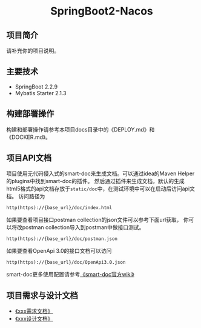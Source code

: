<h1 align="center">SpringBoot2-Nacos</h1>

## 项目简介

请补充你的项目说明。
## 主要技术

- SpringBoot 2.2.9
- Mybatis Starter 2.1.3
## 构建部署操作

构建和部署操作请参考本项目docs目录中的《DEPLOY.md》和《DOCKER.md》。
## 项目API文档

项目使用无代码侵入式的smart-doc来生成文档。可以通过idea的Maven Helper的plugins中找到smart-doc的插件。
然后通过插件来生成文档，默认的生成html5格式的api文档存放于`static/doc`中，在测试环境中可以在启动后访问api文档。
访问路径为
```
http(https)://{base_url}/doc/index.html
```
如果要查看项目接口postman collection的json文件可以参考下面url获取，
你可以将改postman collection导入到postman中做接口测试。
```
http(https)://{base_url}/doc/postman.json
```
如果要查看OpenApi 3.0的接口文档可以访问
```
http(https)://{base_url}/doc/OpenApi3.0.json
```
smart-doc更多使用配置请参考[《smart-doc官方wiki》](https://gitee.com/smart-doc-team/smart-doc/wikis)
## 项目需求与设计文档

- [《xxx需求文档》](https://gitee.com/smart-doc-team/smart-doc/wikis)
- [《xxx设计文档》](https://gitee.com/smart-doc-team/smart-doc/wikis)

